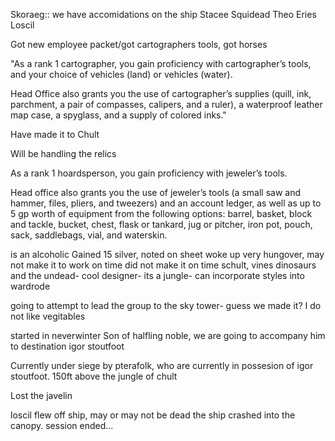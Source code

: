 <!-- Players: -->

Skoraeg:: we have accomidations on the ship
Stacee
Squidead
Theo
Eries
Loscil


<!-- Cartographer: -->
Got new employee packet/got cartographers tools, got horses

"As a rank 1 cartographer, you gain proficiency with cartographer’s tools, and your choice of vehicles (land) or vehicles (water).

Head Office also grants you the use of cartographer’s supplies (quill, ink, parchment, a pair of compasses, calipers, and a ruler), a waterproof leather map case, a spyglass, and a supply of colored inks."

Have made it to Chult

<!-- Hoardsman: -->
Will be handling the relics

As a rank 1 hoards­person, you gain proficiency with jeweler’s tools.

Head office also grants you the use of jeweler’s tools (a small saw and hammer, files, pliers, and tweezers) and an account ledger, as well as up to 5 gp worth of equipment from the following options: barrel, basket, block and tackle, bucket, chest, flask or tankard, jug or pitcher, iron pot, pouch, sack, saddlebags, vial, and waterskin.


<!-- Personal Notes: -->

is an alcoholic
Gained 15 silver, noted on sheet
woke up very hungover, may not make it to work on time
did not make it on time
schult, vines dinosaurs and the undead- cool designer- its a jungle- can incorporate styles into wardrode

going to attempt to lead the group to the sky tower- guess we made it?
I do not like vegitables 



<!-- World Notes: -->

started in neverwinter
Son of halfling noble, we are going to accompany him to destination igor stoutfoot



 <!-- Session 2: -->

 Currently under siege by pterafolk, who are currently in possesion of igor stoutfoot. 150ft above the jungle of chult

 Lost the javelin
<!-- Brent marco is a chode... -->
loscil flew off ship, may or may not be dead
the ship crashed into the canopy. session ended... 
